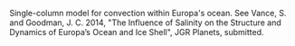Single-column model for convection within Europa's ocean. See Vance,
S. and Goodman, J. C. 2014, "The Influence of Salinity on the
Structure and Dynamics of Europa’s Ocean and Ice Shell", JGR Planets,
submitted.
